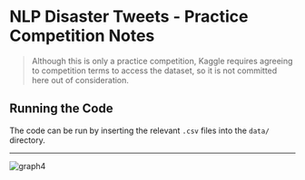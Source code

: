 # NLP Disaster Tweets - Practice Competition Notes

> Although this is only a practice competition, Kaggle requires agreeing to competition terms to access the dataset, so it is not committed here out of consideration.

## Running the Code

The code can be run by inserting the relevant `.csv` files into the `data/` directory.

---

![graph4](https://github.com/user-attachments/assets/4f5f8599-ee13-4eaa-ad8e-a1c9c44bd4d7)
